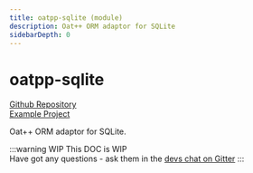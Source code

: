 ```yaml
---
title: oatpp-sqlite (module)
description: Oat++ ORM adaptor for SQLite
sidebarDepth: 0
---
```


# oatpp-sqlite <seo/>

[Github Repository](https://github.com/oatpp/oatpp-sqlite)  
[Example Project](https://github.com/oatpp/example-crud) 

Oat++ ORM adaptor for SQLite.

:::warning WIP 
This DOC is WIP  
Have got any questions - ask them in the [devs chat on Gitter](https://gitter.im/oatpp-framework/Lobby)
:::

